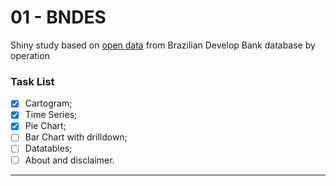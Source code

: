01 - BNDES
===

Shiny study based on [open data](https://www.bndes.gov.br/wps/portal/site/home/transparencia/centraldedownloads) 
from Brazilian Develop Bank database by operation


### Task List
- [x] Cartogram;
- [x] Time Series;
- [x] Pie Chart;
- [ ] Bar Chart with drilldown;
- [ ] Datatables;
- [ ] About and disclaimer.
-----
